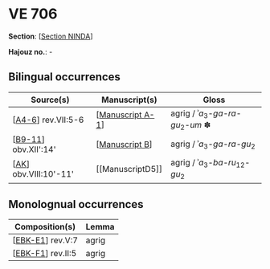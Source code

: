 # VE 706

**Section**: [[Section NINDA]]

**Hajouz no.**: -

## Bilingual occurrences

| Source(s)               | Manuscript(s)      | Gloss                                                |
| ----------------------- | ------------------ | ---------------------------------------------------- |
| [[A4-6]] rev.VII:5-6    | [[Manuscript A-1]] | agrig / ʾ*a*<sub>3</sub>-*ga-ra-gu*<sub>2</sub>-*um* ✽ |
| [[B9-11]] obv.XII':14'  | [[Manuscript B]]   | agrig / ʾ*a*<sub>3</sub>-*ga-ra-gu*<sub>2</sub>      |
| [[AK]] obv.VIII:10'-11' | [[ManuscriptD5]]   | agrig / ʾ*a*<sub>3</sub>-*ba-ru*<sub>12</sub>-*gu*<sub>2</sub>   |

## Monolognual occurrences

| Composition(s)      | Lemma |
| ------------------- | ----- |
| [[EBK-E1]] rev.V:7  | agrig |
| [[EBK-F1]] rev.II:5 | agrig |



[//begin]: # "Autogenerated link references for markdown compatibility"
[Section NINDA]: <Section NINDA> "NINDA"
[A4-6]: A4-6 "MEE 4, 4 + MEE 4, 5 + MEE 4, 6 = TM.75.G.2000+TM.75.G.2005+TM.75.G.2006"
[Manuscript A-1]: <Manuscript A-1> "Manuscript A-1"
[B9-11]: B9-11 "MEE 4, 9 + MEE 4, 10 + MEE 4, 11 = TM.75.G.2004+TM.75.G.2001+TM.75.G.2003"
[Manuscript B]: <Manuscript B> "Manuscript B"
[AK]: AK "MEE 4, 47 + MEE 4, 48 = TM.75.G.1825+TM.75.G.3131"
[EBK-E1]: EBK-E1 "MEE 15 32 = TM.75.G.5324"
[EBK-F1]: EBK-F1 "MEE 15 39 = TM.75.G.3212"
[//end]: # "Autogenerated link references"